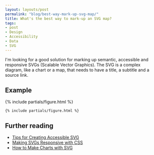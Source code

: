 ```yaml
---
layout: layouts/post
permalink: "blog/best-way-mark-up-svg-map/"
title: What's the best way to mark-up an SVG map?
tags:
- post
- Design
- Accessibility
- Data
- SVG
---
```


I'm looking for a good solution for marking up semantic, accessible and responsive SVGs (Scalable Vector Graphics). The SVG is a complex diagram, like a chart or a map, that needs to have a title, a subtitle and a source link.

## Example

{% include partials/figure.html %}

```
{% include partials/figure.html %}
```

## Further reading
- [Tips for Creating Accessible SVG](https://www.sitepoint.com/tips-accessible-svg/)
- [Making SVGs Responsive with CSS](https://tympanus.net/codrops/2014/08/19/making-svgs-responsive-with-css/)
- [How to Make Charts with SVG](https://css-tricks.com/how-to-make-charts-with-svg/)
